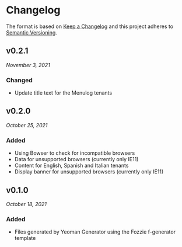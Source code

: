 # Changelog

The format is based on [Keep a Changelog](http://keepachangelog.com/en/1.0.0/)
and this project adheres to [Semantic Versioning](http://semver.org/spec/v2.0.0.html).


v0.2.1
------------------------------
*November 3, 2021*

### Changed
- Update title text for the Menulog tenants


v0.2.0
------------------------------
*October 25, 2021*

### Added
- Using Bowser to check for incompatible browsers
- Data for unsupported browsers (currently only IE11)
- Content for English, Spanish and Italian tenants
- Display banner for unsupported browsers (currently only IE11)


v0.1.0
------------------------------
*October 18, 2021*

### Added
- Files generated by Yeoman Generator using the Fozzie f-generator template
